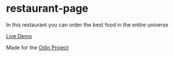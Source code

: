 # restaurant-page
In this restaurant you can order the best food in the entire universe

[Live Demo](https://threedotsellipsis.github.io/restaurant-page/)

Made for the [Odin Project](https://www.theodinproject.com)
